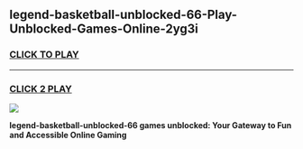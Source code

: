
## legend-basketball-unblocked-66-Play-Unblocked-Games-Online-2yg3i
<h3>
<a href="https://premium76.site?title=legend-basketball-unblocked-66&ref=25A">CLICK TO PLAY</a></h3>
<hr>

<h3>
<a href="https://premium76.site?title=legend-basketball-unblocked-66&ref=25A">CLICK 2 PLAY</a>
  
</h3>

<a href="https://premium76.site?title=legend-basketball-unblocked-66&ref=25A"><img src="https://clearcache.store/games.png"></a>


**legend-basketball-unblocked-66 games unblocked: Your Gateway to Fun and Accessible Online Gaming**
